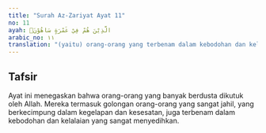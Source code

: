 ```yaml
---
title: "Surah Az-Zariyat Ayat 11"
no: 11
ayah: الَّذِيْنَ هُمْ فِيْ غَمْرَةٍ سَاهُوْنَۙ
arabic_no: ١١
translation: "(yaitu) orang-orang yang terbenam dalam kebodohan dan kelalaian, "
---
```


## Tafsir

Ayat ini menegaskan bahwa orang-orang yang banyak berdusta dikutuk oleh Allah. Mereka termasuk golongan orang-orang yang sangat jahil, yang berkecimpung dalam kegelapan dan kesesatan, juga terbenam dalam kebodohan dan kelalaian yang sangat menyedihkan.